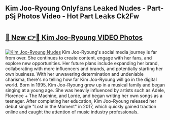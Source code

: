 ## Kim Joo-Ryoung Onlyf𝚊ns Le𝚊ked N𝚞des - Part-pSj Photos Video - Hot Part Le𝚊ks Ck2Fw

# <h2><a href="http://ac22195.deff.icu/?id=Kim+Joo-Ryoung">🔗 New 👉🔴 Kim Joo-Ryoung VIDEO Photos</a></h2>

[![Kim Joo-Ryoung N𝚞des](https://i.imgur.com/rIISA9y.gif)](http://ac22195.deff.icu/?id=Kim+Joo-Ryoung)
Kim Joo-Ryoung's social media journey is far from over. She continues to create content, engage with her fans, and explore new opportunities. Her future plans include expanding her brand, collaborating with more influencers and brands, and potentially starting her own business. With her unwavering determination and undeniable charisma, there's no telling how far Kim Joo-Ryoung will go in the digital world. Born in 1995, Kim Joo-Ryoung grew up in a musical family and began singing at a young age. She was heavily influenced by artists such as Adele, Florence + The Machine, and Lorde, and began writing her own songs as a teenager. After completing her education, Kim Joo-Ryoung released her debut single "Lost in the Moment" in 2017, which quickly gained traction online and caught the attention of music industry professionals.
